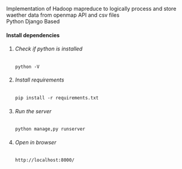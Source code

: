 Implementation of Hadoop mapreduce to logically process and  store waether data from openmap API and csv files<br>
Python Django Based

<h4>Install dependencies</h4>
<ol>
  <li><h6>Check if python is installed </h6></li>
  <code>python -V</code>
  <li><h6>Install requirements </h6></li>
  <code>pip install -r requirements.txt</code>
  <li><h6>Run the server  </h6></li>
  <code>python manage,py runserver</code>
  <li><h6>Open in browser</h6></li>
  <code>http://localhost:8000/</code>
  
 </ol>

